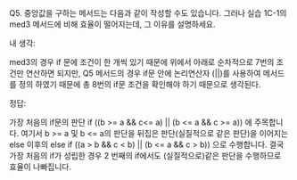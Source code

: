 Q5. 중앙값을 구하는 메서드는 다음과 같이 작성할 수도 있습니다. 그러나 실습 1C-1의 med3 메서드에 비해 효율이 떨어지는데, 그 이유를 설명하세요.

내 생각:<p>
 med3의 경우 if 문에 조건이 한 개씩 있기 때문에 위에서 아래로 순차적으로 7번의 조건만 연산하면 되지만, Q5 메서드의 경우 if문 안에 논리연산자 (||)를 사용하여 메서드를 정의 하였기 때문에 총 8번의 if문 조건을 확인해야 하기 때문으로 생각된다.

정답:<p>
가장 처음의 if문의 판단
if ((b >= a && c<= a) || (b <= a && c >= a))
에 주목합니다. 여기서 b >= a 및 b <= a의 판단을 뒤집은 판단(실질적으로 같은 판단)을 이어지는 else 이후의
else if ((a > b && c < b) || (b <= a && c > b))
으로 수행합니다. 결국 가장 처음의 if가 성립한 경우 2 번째의 if에서도 (실질적으로)같은 판단을 수행하므로 효율이 나빠집니다.